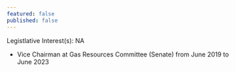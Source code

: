 ```yaml
---
featured: false
published: false
---
```

Legistlative Interest(s): NA

* Vice Chairman at Gas Resources Committee (Senate) from June 2019 to June 2023
